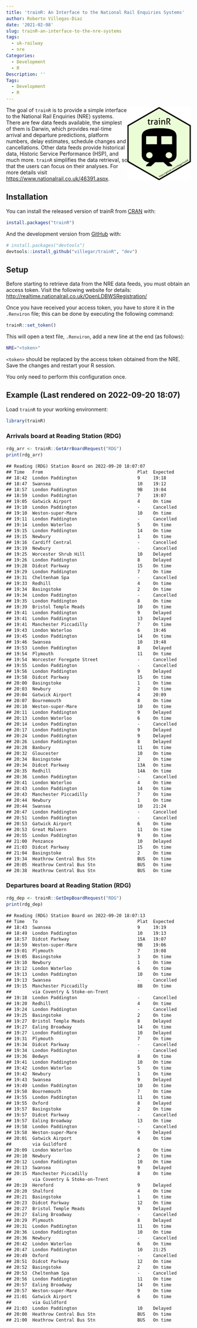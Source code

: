 ```yaml
---
title: 'trainR: An Interface to the National Rail Enquiries Systems'
author: Roberto Villegas-Diaz
date: '2021-02-08'
slug: trainR-an-interface-to-the-nre-systems
tags:
  - uk-railway
  - nre
Categories:
  - Development
  - R
Description: ''
Tags:
  - Development
  - R
---
```


<img src="https://raw.githubusercontent.com/villegar/trainR/main/inst/images/logo.png" alt="logo" align="right" height=200px/>

The goal of `trainR` is to provide a simple interface to the 
National Rail Enquiries (NRE) systems. There are few data feeds 
available, the simplest of them is Darwin, which provides real-time 
arrival and departure predictions, platform numbers, delay estimates, 
schedule changes and cancellations. Other data feeds provide historical 
data, Historic Service Performance (HSP), and much more. `trainR` 
simplifies the data retrieval, so that the users can focus on their 
analyses. For more details visit 
https://www.nationalrail.co.uk/46391.aspx.

## Installation

You can install the released version of trainR from [CRAN](https://CRAN.R-project.org) with:

``` r
install.packages("trainR")
```

And the development version from [GitHub](https://github.com/) with:

``` r
# install.packages("devtools")
devtools::install_github("villegar/trainR", "dev")
```

## Setup
Before starting to retrieve data from the NRE data feeds, you must obtain an access token. 
Visit the following website for details: http://realtime.nationalrail.co.uk/OpenLDBWSRegistration/

Once you have received your access token, you have to store it in the `.Renviron` file; this can be 
done by executing the following command:


```r
trainR::set_token()
```

This will open a text file, `.Renviron`, add a new line at the end (as follows):

```bash
NRE="<token>"
```

`<token>` should be replaced by the access token obtained from the NRE. Save the changes and restart 
your R session.

You only need to perform this configuration once.

## Example (Last rendered on 2022-09-20 18:07)

Load `trainR` to your working environment:

```r
library(trainR)
```

### Arrivals board at Reading Station (RDG)


```r
rdg_arr <- trainR::GetArrBoardRequest("RDG")
print(rdg_arr)
```

```
## Reading (RDG) Station Board on 2022-09-20 18:07:07
## Time   From                                    Plat  Expected
## 18:42  London Paddington                       9     19:18
## 18:47  Swansea                                 10    19:12
## 18:57  London Paddington                       9B    19:04
## 18:59  London Paddington                       7     19:07
## 19:05  Gatwick Airport                         4     On time
## 19:10  London Paddington                       -     Cancelled
## 19:10  Weston-super-Mare                       10    On time
## 19:11  London Paddington                       -     Cancelled
## 19:14  London Waterloo                         5     On time
## 19:15  London Paddington                       14    On time
## 19:15  Newbury                                 1     On time
## 19:16  Cardiff Central                         -     Cancelled
## 19:19  Newbury                                 -     Cancelled
## 19:25  Worcester Shrub Hill                    10    Delayed
## 19:26  London Paddington                       8     Delayed
## 19:28  Didcot Parkway                          15    On time
## 19:29  London Paddington                       7     On time
## 19:31  Cheltenham Spa                          -     Cancelled
## 19:33  Redhill                                 4     On time
## 19:34  Basingstoke                             2     On time
## 19:34  London Paddington                       -     Cancelled
## 19:35  London Paddington                       8     On time
## 19:39  Bristol Temple Meads                    10    On time
## 19:41  London Paddington                       9     Delayed
## 19:41  London Paddington                       13    Delayed
## 19:41  Manchester Piccadilly                   7     On time
## 19:43  London Waterloo                         6     19:46
## 19:45  London Paddington                       14    On time
## 19:46  Swansea                                 10    19:48
## 19:53  London Paddington                       8     Delayed
## 19:54  Plymouth                                11    On time
## 19:54  Worcester Foregate Street               -     Cancelled
## 19:55  London Paddington                       -     Cancelled
## 19:56  London Paddington                       9     Delayed
## 19:58  Didcot Parkway                          15    On time
## 20:00  Basingstoke                             1     On time
## 20:03  Newbury                                 2     On time
## 20:04  Gatwick Airport                         4     20:09
## 20:07  Bournemouth                             8     On time
## 20:10  Weston-super-Mare                       10    On time
## 20:11  London Paddington                       9     Delayed
## 20:13  London Waterloo                         6     On time
## 20:14  London Paddington                       -     Cancelled
## 20:17  London Paddington                       9     Delayed
## 20:24  London Paddington                       9     Delayed
## 20:26  London Paddington                       8     Delayed
## 20:28  Banbury                                 11    On time
## 20:32  Gloucester                              10    On time
## 20:34  Basingstoke                             2     On time
## 20:34  Didcot Parkway                          13A   On time
## 20:35  Redhill                                 14A   On time
## 20:36  London Paddington                       -     Cancelled
## 20:41  London Waterloo                         4     On time
## 20:43  London Paddington                       14    On time
## 20:43  Manchester Piccadilly                   7     On time
## 20:44  Newbury                                 1     On time
## 20:44  Swansea                                 10    21:24
## 20:47  London Paddington                       -     Cancelled
## 20:51  London Paddington                       -     Cancelled
## 20:53  Gatwick Airport                         6     On time
## 20:53  Great Malvern                           11    On time
## 20:55  London Paddington                       9     On time
## 21:00  Penzance                                10    Delayed
## 21:03  Didcot Parkway                          15    On time
## 21:04  Basingstoke                             2     On time
## 19:34  Heathrow Central Bus Stn                BUS   On time
## 20:05  Heathrow Central Bus Stn                BUS   On time
## 20:38  Heathrow Central Bus Stn                BUS   On time
```

### Departures board at Reading Station (RDG)


```r
rdg_dep <- trainR::GetDepBoardRequest("RDG")
print(rdg_dep)
```

```
## Reading (RDG) Station Board on 2022-09-20 18:07:13
## Time   To                                      Plat  Expected
## 18:43  Swansea                                 9     19:19
## 18:49  London Paddington                       10    19:13
## 18:57  Didcot Parkway                          15A   19:07
## 18:59  Weston-super-Mare                       9B    19:06
## 19:01  Plymouth                                7     19:08
## 19:05  Basingstoke                             3     On time
## 19:10  Newbury                                 1     On time
## 19:12  London Waterloo                         6     On time
## 19:13  London Paddington                       10    On time
## 19:13  Swansea                                 -     Cancelled
## 19:15  Manchester Piccadilly                   8B    On time
##        via Coventry & Stoke-on-Trent           
## 19:18  London Paddington                       -     Cancelled
## 19:20  Redhill                                 4     On time
## 19:24  London Paddington                       -     Cancelled
## 19:25  Basingstoke                             2     On time
## 19:27  Bristol Temple Meads                    8     Delayed
## 19:27  Ealing Broadway                         14    On time
## 19:27  London Paddington                       10    Delayed
## 19:31  Plymouth                                7     On time
## 19:34  Didcot Parkway                          -     Cancelled
## 19:34  London Paddington                       -     Cancelled
## 19:36  Bedwyn                                  8     On time
## 19:41  London Paddington                       10    On time
## 19:42  London Waterloo                         5     On time
## 19:42  Newbury                                 1     On time
## 19:43  Swansea                                 9     Delayed
## 19:49  London Paddington                       10    On time
## 19:50  Bournemouth                             7     On time
## 19:55  London Paddington                       11    On time
## 19:55  Oxford                                  8     Delayed
## 19:57  Basingstoke                             2     On time
## 19:57  Didcot Parkway                          -     Cancelled
## 19:57  Ealing Broadway                         13    On time
## 19:58  London Paddington                       -     Cancelled
## 19:58  Weston-super-Mare                       9     Delayed
## 20:01  Gatwick Airport                         4     On time
##        via Guildford                           
## 20:09  London Waterloo                         6     On time
## 20:10  Newbury                                 2     On time
## 20:12  London Paddington                       10    On time
## 20:13  Swansea                                 9     Delayed
## 20:15  Manchester Piccadilly                   8     On time
##        via Coventry & Stoke-on-Trent           
## 20:19  Hereford                                9     Delayed
## 20:20  Shalford                                4     On time
## 20:21  Basingstoke                             1     On time
## 20:23  Didcot Parkway                          12    On time
## 20:27  Bristol Temple Meads                    9     Delayed
## 20:27  Ealing Broadway                         -     Cancelled
## 20:29  Plymouth                                8     Delayed
## 20:31  London Paddington                       11    On time
## 20:36  London Paddington                       10    On time
## 20:36  Newbury                                 -     Cancelled
## 20:42  London Waterloo                         6     On time
## 20:47  London Paddington                       10    21:25
## 20:49  Oxford                                  -     Cancelled
## 20:51  Didcot Parkway                          12    On time
## 20:52  Basingstoke                             2     On time
## 20:53  Cheltenham Spa                          -     Cancelled
## 20:56  London Paddington                       11    On time
## 20:57  Ealing Broadway                         14    On time
## 20:57  Weston-super-Mare                       9     On time
## 21:01  Gatwick Airport                         6     On time
##        via Guildford                           
## 21:03  London Paddington                       10    Delayed
## 20:00  Heathrow Central Bus Stn                BUS   On time
## 21:00  Heathrow Central Bus Stn                BUS   On time
```
